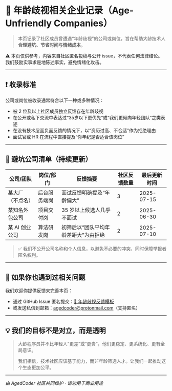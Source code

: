 # 🚫 年龄歧视相关企业记录（Age-Unfriendly Companies）

> 本页记录了社区成员曾遭遇“年龄歧视”的公司或岗位，旨在帮助大龄技术人 **合理避坑、节省时间与情绪成本**。

⚠️ 本页仅供参考，内容来自社区匿名投稿与公开 issue，不代表任何法律结论。我们鼓励实事求是地陈述事实，避免情绪化攻击。

---

## ❗ 收录标准

公司或岗位被收录通常符合以下一种或多种情况：

- 被 2 位及以上社区成员独立反馈存在年龄歧视
- 在公开或私下交流中表达过“35岁以下更优先”或“我们更倾向年轻团队”之类表述
- 在没有技术层面负面反馈的情况下，以“资历过高、不合适”作为拒绝理由
- 面试官或 HR 在流程中直接提及“你年纪是否适合该岗位”

---

## 📝 避坑公司清单（持续更新）

| 公司/团队             | 岗位/部门       | 反馈摘要                              | 社区反馈数量 | 最后更新时间 |
|----------------------|----------------|---------------------------------------|--------------|---------------|
| 某大厂（不点名）       | 后台服务端岗     | 面试反馈明确提及“年龄偏大”             | 3            | 2025-07-15    |
| 某知名外包公司         | 项目交付岗       | 35 岁以上候选人几乎不面试               | 2            | 2025-06-30    |
| 某 AI 创业公司         | 算法研发岗       | 初筛后以“团队平均年龄差距大”为由拒绝     | 2            | 2025-07-10    |

> ✅ 我们不公开公司名称和个人信息，以避免不必要的冲突，同时保障举报者匿名权利。

---

## 📣 如果你也遇到过相关问题

我们欢迎你提供反馈来完善本页：

- 通过 GitHub Issue 匿名提交：[📝 年龄歧视反馈模板](../.github/ISSUE_TEMPLATE/discrimination_report.yml)
- 或发送私信到邮箱：agedcoder@protonmail.com（支持匿名）

---

## 💡 我们的目标不是对立，而是透明

> 大龄程序员并不比年轻人“更差”或“更贵”，他们更稳定、更系统化、更有全局意识。  
>  
> 我们相信，技术社区应该基于能力，而非年龄筛选人才。让我们一起推动这个生态更加公平。

---

_由 AgedCoder 社区共同维护 · 请勿用于商业用途_
